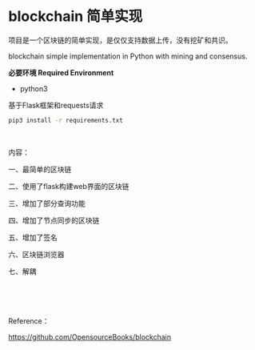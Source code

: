 # blockchain 简单实现

项目是一个区块链的简单实现，是仅仅支持数据上传，没有挖矿和共识。

blockchain simple implementation in Python with mining and consensus.




**必要环境 Required Environment**

- python3

基于Flask框架和requests请求

```cmd
pip3 install -r requirements.txt
```

<br>


内容：

一、最简单的区块链

二、使用了flask构建web界面的区块链

三、增加了部分查询功能

四、增加了节点同步的区块链

五、增加了签名

六、区块链浏览器

七、解耦


<br><br><br>

Reference：

https://github.com/OpensourceBooks/blockchain
